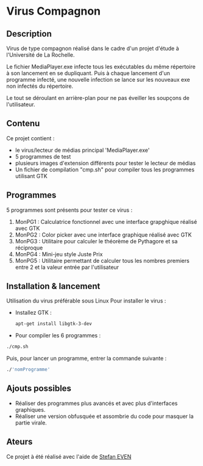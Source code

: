 # Virus Compagnon

## Description
Virus de type compagnon réalisé dans le cadre d'un projet d'étude à l'Université de La Rochelle.

Le fichier MediaPlayer.exe infecte tous les exécutables du même répertoire à son lancement en se dupliquant. Puis à chaque lancement d'un programme infecté, une nouvelle infection se lance sur les nouveaux exe non infectés du répertoire.

Le tout se déroulant en arrière-plan pour ne pas éveiller les soupçons de l'utilisateur.

## Contenu
Ce projet contient : 
- le virus/lecteur de médias principal 'MediaPlayer.exe'
- 5 programmes de test
- plusieurs images d'extension différents pour tester le lecteur de médias
- Un fichier de compilation "cmp.sh" pour compiler tous les programmes utilisant GTK



## Programmes

5 programmes sont présents pour tester ce virus : 

1. MonPG1 : Calculatrice fonctionnel avec une interface grapghique réalisé avec GTK
1. MonPG2 : Color picker avec une interface graphique réalisé avec GTK
1. MonPG3 : Utilitaire pour calculer le théorème de Pythagore et sa réciproque
1. MonPG4 : Mini-jeu style Juste Prix 
1. MonPG5 : Utilitaire permettant de calculer tous les nombres premiers entre 2 et la valeur entrée par l'utilisateur


## Installation & lancement

Utilisation du virus préférable sous Linux
Pour installer le virus :
- Installez GTK :
  ```bash
  apt-get install libgtk-3-dev
  ```
- Pour compiler les 6 programmes :
```bash
./cmp.sh
```

Puis, pour lancer un programme, entrer la commande suivante :
```bash
./'nomProgramme'
```

## Ajouts possibles
- Réaliser des programmes plus avancés et avec plus d'interfaces graphiques.
- Réaliser une version obfusquée et assombrie du code pour masquer la partie virale.

## Ateurs
Ce projet à été réalisé avec l'aide de [Stefan EVEN](https://github.com/seven0001)
